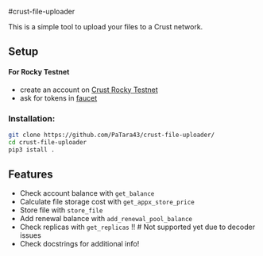 #crust-file-uploader

This is a simple tool to upload your files to a Crust network.

## Setup

#### For Rocky Testnet
- create an account on [Crust Rocky Testnet](https://apps.crust.network/?rpc=wss%3A%2F%2Frpc-rocky.crust.network#/explorer)
- ask for tokens in [faucet](https://discord.gg/d6XuBXCqxU)

### Installation:
```bash
git clone https://github.com/PaTara43/crust-file-uploader/
cd crust-file-uploader
pip3 istall .
```

## Features

- Check account balance with `get_balance`
- Calculate file storage cost with `get_appx_store_price`
- Store file with `store_file`
- Add renewal balance with `add_renewal_pool_balance`
- Check replicas with `get_replicas` !! # Not supported yet due to decoder issues
- Check docstrings for additional info!